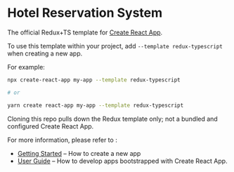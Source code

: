 # Hotel Reservation System

The official Redux+TS template for [Create React App](https://github.com/facebook/create-react-app).

To use this template within your project, add `--template redux-typescript` when creating a new app.

For example:

```sh
npx create-react-app my-app --template redux-typescript

# or

yarn create react-app my-app --template redux-typescript
```

Cloning this repo pulls down the Redux template only; not a bundled and configured Create React App.

For more information, please refer to :

- [Getting Started](https://create-react-app.dev/docs/getting-started) – How to create a new app
- [User Guide](https://create-react-app.dev) – How to develop apps bootstrapped with Create React App.
